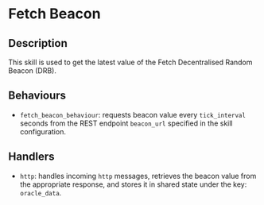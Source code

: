 # Fetch Beacon

## Description

This skill is used to get the latest value of the Fetch Decentralised Random Beacon (DRB).

## Behaviours

* `fetch_beacon_behaviour`: requests beacon value every `tick_interval` seconds from the REST endpoint `beacon_url` specified in the skill configuration.

## Handlers

* `http`: handles incoming `http` messages, retrieves the beacon value from the appropriate response, and stores it in shared state under the key: `oracle_data`.
